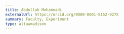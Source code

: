```yaml
---
title: Abdollah Mohammadi
externalUrl: https://orcid.org/0000-0001-8152-927X
summary: Faculty, Experiment
type: altuwmadison
---
```

